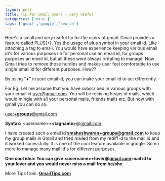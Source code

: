 ```yaml
---
layout: post
title: Tip for Gmail Users - Very Useful
categories: ['misc']
tags: ['gmail','google','search']
---
```

Here's a small and very useful tip for the users of gmail. Gmail provides a feature called PLUS(+). Yes the usage of plus symbol in your email id. Like attaching a tag to email. You would have experience keeping various email id's for various purposes i.e for personal use an email id, for groups purposes an email id, but all these were always irritating to manage. Now Gmail tries to remove those hurdles and makes user feel comfortable to use single email id for different purposes. How??

By using "<b>+</b>" in your email id, you can make your email id to act differently.

For Eg: Let me assume that you have subscribed in various groups with your email id <a href="mailto:user@gmail.com" target="_blank">user@gmail.com</a>. You will be reciving heaps of mails, which would mingle with all your personal mails, friends mails etc. But now with gmail you can do so.

<a href="mailto:user+groups@gmail.com" target="_blank">user+<b>groups</b>@gmail.com</a>

<b>Syntax:</b> &lt;username&gt;<b>+&lt;tagname&gt;</b>@<a href="http://gmail.com/" target="_blank">gmail.com</a>

I have created such a email id  <a href="mailto:smaheshwaran+groups@gmail.com" target="_blank"><b>smaheshwaran+groups@gmail.com</b></a> to keep my group mails in Gmail and tried mailed from my rediff id to the mail id and it worked sucessfully. It is one of the cool feature available in google. So no more to manage many mail id's for different purposes.

<b>One cool idea: You can give &lt;username&gt;+lover@<a href="http://gmail.com/" target="_blank">gmail.com</a>  mail id to your lover and you would never miss a mail from he/she. </b>

More Tips from: <a href="http://www.gmailtips.com/"><b>GmailTips.com</b></a>